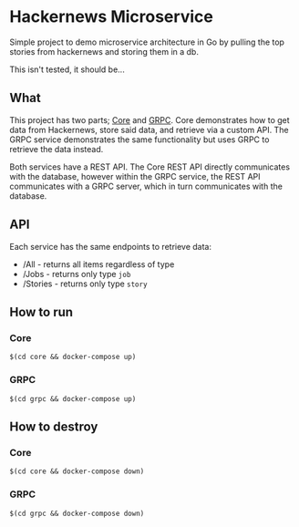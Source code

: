 # Hackernews Microservice

Simple project to demo microservice architecture in Go by pulling the top stories from hackernews and storing them in a
db.

This isn't tested, it should be...

## What
This project has two parts; [Core](core) and [GRPC](grpc). Core demonstrates how to get data from Hackernews, store 
said data, and retrieve via a custom API. The GRPC service demonstrates the same functionality but uses GRPC to retrieve 
the data instead.

Both services have a REST API. The Core REST API directly communicates with the database, however within the GRPC 
service, the REST API communicates with a GRPC server, which in turn communicates with the database.

## API
Each service has the same endpoints to retrieve data:

* /All - returns all items regardless of type
* /Jobs - returns only type `job`
* /Stories - returns only type `story`

## How to run
### Core
```shell
$(cd core && docker-compose up) 
```

### GRPC
```shell
$(cd grpc && docker-compose up)
```

## How to destroy
### Core
```shell
$(cd core && docker-compose down) 
```

### GRPC
```shell
$(cd grpc && docker-compose down)
```